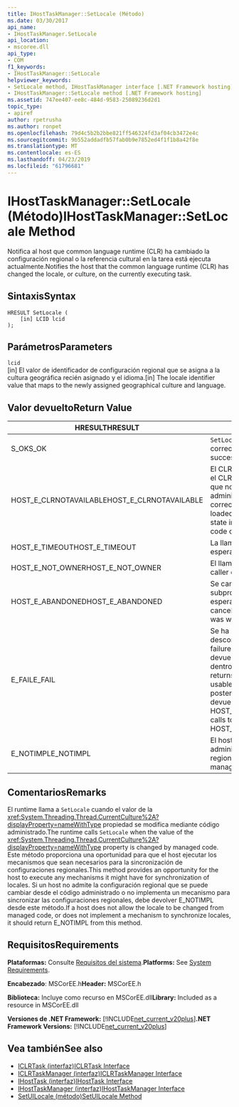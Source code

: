 ```yaml
---
title: IHostTaskManager::SetLocale (Método)
ms.date: 03/30/2017
api_name:
- IHostTaskManager.SetLocale
api_location:
- mscoree.dll
api_type:
- COM
f1_keywords:
- IHostTaskManager::SetLocale
helpviewer_keywords:
- SetLocale method, IHostTaskManager interface [.NET Framework hosting]
- IHostTaskManager::SetLocale method [.NET Framework hosting]
ms.assetid: 747ee407-ee8c-484d-9583-25089236d2d1
topic_type:
- apiref
author: rpetrusha
ms.author: ronpet
ms.openlocfilehash: 79d4c5b2b2bbe821ff546324fd3af04cb3472e4c
ms.sourcegitcommit: 9b552addadfb57fab0b9e7852ed4f1f1b8a42f8e
ms.translationtype: MT
ms.contentlocale: es-ES
ms.lasthandoff: 04/23/2019
ms.locfileid: "61796681"
---
```

# <a name="ihosttaskmanagersetlocale-method"></a><span data-ttu-id="2c81b-102">IHostTaskManager::SetLocale (Método)</span><span class="sxs-lookup"><span data-stu-id="2c81b-102">IHostTaskManager::SetLocale Method</span></span>
<span data-ttu-id="2c81b-103">Notifica al host que common language runtime (CLR) ha cambiado la configuración regional o la referencia cultural en la tarea está ejecuta actualmente.</span><span class="sxs-lookup"><span data-stu-id="2c81b-103">Notifies the host that the common language runtime (CLR) has changed the locale, or culture, on the currently executing task.</span></span>  
  
## <a name="syntax"></a><span data-ttu-id="2c81b-104">Sintaxis</span><span class="sxs-lookup"><span data-stu-id="2c81b-104">Syntax</span></span>  
  
```  
HRESULT SetLocale (  
    [in] LCID lcid  
);  
```  
  
## <a name="parameters"></a><span data-ttu-id="2c81b-105">Parámetros</span><span class="sxs-lookup"><span data-stu-id="2c81b-105">Parameters</span></span>  
 `lcid`  
 <span data-ttu-id="2c81b-106">[in] El valor de identificador de configuración regional que se asigna a la cultura geográfica recién asignado y el idioma.</span><span class="sxs-lookup"><span data-stu-id="2c81b-106">[in] The locale identifier value that maps to the newly assigned geographical culture and language.</span></span>  
  
## <a name="return-value"></a><span data-ttu-id="2c81b-107">Valor devuelto</span><span class="sxs-lookup"><span data-stu-id="2c81b-107">Return Value</span></span>  
  
|<span data-ttu-id="2c81b-108">HRESULT</span><span class="sxs-lookup"><span data-stu-id="2c81b-108">HRESULT</span></span>|<span data-ttu-id="2c81b-109">Descripción</span><span class="sxs-lookup"><span data-stu-id="2c81b-109">Description</span></span>|  
|-------------|-----------------|  
|<span data-ttu-id="2c81b-110">S_OK</span><span class="sxs-lookup"><span data-stu-id="2c81b-110">S_OK</span></span>|<span data-ttu-id="2c81b-111">`SetLocale` se devolvió correctamente.</span><span class="sxs-lookup"><span data-stu-id="2c81b-111">`SetLocale` returned successfully.</span></span>|  
|<span data-ttu-id="2c81b-112">HOST_E_CLRNOTAVAILABLE</span><span class="sxs-lookup"><span data-stu-id="2c81b-112">HOST_E_CLRNOTAVAILABLE</span></span>|<span data-ttu-id="2c81b-113">El CLR no se ha cargado en un proceso o el CLR se encuentra en un estado en el que no se puede ejecutar código administrado o procesar la llamada correctamente.</span><span class="sxs-lookup"><span data-stu-id="2c81b-113">The CLR has not been loaded into a process, or the CLR is in a state in which it cannot run managed code or process the call successfully.</span></span>|  
|<span data-ttu-id="2c81b-114">HOST_E_TIMEOUT</span><span class="sxs-lookup"><span data-stu-id="2c81b-114">HOST_E_TIMEOUT</span></span>|<span data-ttu-id="2c81b-115">La llamada ha agotado el tiempo de espera.</span><span class="sxs-lookup"><span data-stu-id="2c81b-115">The call timed out.</span></span>|  
|<span data-ttu-id="2c81b-116">HOST_E_NOT_OWNER</span><span class="sxs-lookup"><span data-stu-id="2c81b-116">HOST_E_NOT_OWNER</span></span>|<span data-ttu-id="2c81b-117">El llamador no posee el bloqueo.</span><span class="sxs-lookup"><span data-stu-id="2c81b-117">The caller does not own the lock.</span></span>|  
|<span data-ttu-id="2c81b-118">HOST_E_ABANDONED</span><span class="sxs-lookup"><span data-stu-id="2c81b-118">HOST_E_ABANDONED</span></span>|<span data-ttu-id="2c81b-119">Se canceló un evento mientras un subproceso bloqueado o fibra estaba esperando en ella.</span><span class="sxs-lookup"><span data-stu-id="2c81b-119">An event was canceled while a blocked thread or fiber was waiting on it.</span></span>|  
|<span data-ttu-id="2c81b-120">E_FAIL</span><span class="sxs-lookup"><span data-stu-id="2c81b-120">E_FAIL</span></span>|<span data-ttu-id="2c81b-121">Se ha producido un error irrecuperable desconocido.</span><span class="sxs-lookup"><span data-stu-id="2c81b-121">An unknown catastrophic failure occurred.</span></span> <span data-ttu-id="2c81b-122">Cuando un método devuelve E_FAIL, CLR ya no es utilizable dentro del proceso.</span><span class="sxs-lookup"><span data-stu-id="2c81b-122">When a method returns E_FAIL, the CLR is no longer usable within the process.</span></span> <span data-ttu-id="2c81b-123">Las llamadas posteriores a métodos de hospedaje devuelven HOST_E_CLRNOTAVAILABLE.</span><span class="sxs-lookup"><span data-stu-id="2c81b-123">Subsequent calls to hosting methods return HOST_E_CLRNOTAVAILABLE.</span></span>|  
|<span data-ttu-id="2c81b-124">E_NOTIMPL</span><span class="sxs-lookup"><span data-stu-id="2c81b-124">E_NOTIMPL</span></span>|<span data-ttu-id="2c81b-125">El host no admite el código de usuario administrado modificar la configuración regional.</span><span class="sxs-lookup"><span data-stu-id="2c81b-125">The host does not allow managed user code to modify the locale.</span></span>|  
  
## <a name="remarks"></a><span data-ttu-id="2c81b-126">Comentarios</span><span class="sxs-lookup"><span data-stu-id="2c81b-126">Remarks</span></span>  
 <span data-ttu-id="2c81b-127">El runtime llama a `SetLocale` cuando el valor de la <xref:System.Threading.Thread.CurrentCulture%2A?displayProperty=nameWithType> propiedad se modifica mediante código administrado.</span><span class="sxs-lookup"><span data-stu-id="2c81b-127">The runtime calls `SetLocale` when the value of the <xref:System.Threading.Thread.CurrentCulture%2A?displayProperty=nameWithType> property is changed by managed code.</span></span> <span data-ttu-id="2c81b-128">Este método proporciona una oportunidad para que el host ejecutar los mecanismos que sean necesarios para la sincronización de configuraciones regionales.</span><span class="sxs-lookup"><span data-stu-id="2c81b-128">This method provides an opportunity for the host to execute any mechanisms it might have for synchronization of locales.</span></span> <span data-ttu-id="2c81b-129">Si un host no admite la configuración regional que se puede cambiar desde el código administrado o no implementa un mecanismo para sincronizar las configuraciones regionales, debe devolver E_NOTIMPL desde este método.</span><span class="sxs-lookup"><span data-stu-id="2c81b-129">If a host does not allow the locale to be changed from managed code, or does not implement a mechanism to synchronize locales, it should return E_NOTIMPL from this method.</span></span>  
  
## <a name="requirements"></a><span data-ttu-id="2c81b-130">Requisitos</span><span class="sxs-lookup"><span data-stu-id="2c81b-130">Requirements</span></span>  
 <span data-ttu-id="2c81b-131">**Plataformas:** Consulte [Requisitos del sistema](../../../../docs/framework/get-started/system-requirements.md).</span><span class="sxs-lookup"><span data-stu-id="2c81b-131">**Platforms:** See [System Requirements](../../../../docs/framework/get-started/system-requirements.md).</span></span>  
  
 <span data-ttu-id="2c81b-132">**Encabezado**: MSCorEE.h</span><span class="sxs-lookup"><span data-stu-id="2c81b-132">**Header:** MSCorEE.h</span></span>  
  
 <span data-ttu-id="2c81b-133">**Biblioteca:** Incluye como recurso en MSCorEE.dll</span><span class="sxs-lookup"><span data-stu-id="2c81b-133">**Library:** Included as a resource in MSCorEE.dll</span></span>  
  
 <span data-ttu-id="2c81b-134">**Versiones de .NET Framework:** [!INCLUDE[net_current_v20plus](../../../../includes/net-current-v20plus-md.md)]</span><span class="sxs-lookup"><span data-stu-id="2c81b-134">**.NET Framework Versions:** [!INCLUDE[net_current_v20plus](../../../../includes/net-current-v20plus-md.md)]</span></span>  
  
## <a name="see-also"></a><span data-ttu-id="2c81b-135">Vea también</span><span class="sxs-lookup"><span data-stu-id="2c81b-135">See also</span></span>

- [<span data-ttu-id="2c81b-136">ICLRTask (interfaz)</span><span class="sxs-lookup"><span data-stu-id="2c81b-136">ICLRTask Interface</span></span>](../../../../docs/framework/unmanaged-api/hosting/iclrtask-interface.md)
- [<span data-ttu-id="2c81b-137">ICLRTaskManager (interfaz)</span><span class="sxs-lookup"><span data-stu-id="2c81b-137">ICLRTaskManager Interface</span></span>](../../../../docs/framework/unmanaged-api/hosting/iclrtaskmanager-interface.md)
- [<span data-ttu-id="2c81b-138">IHostTask (interfaz)</span><span class="sxs-lookup"><span data-stu-id="2c81b-138">IHostTask Interface</span></span>](../../../../docs/framework/unmanaged-api/hosting/ihosttask-interface.md)
- [<span data-ttu-id="2c81b-139">IHostTaskManager (interfaz)</span><span class="sxs-lookup"><span data-stu-id="2c81b-139">IHostTaskManager Interface</span></span>](../../../../docs/framework/unmanaged-api/hosting/ihosttaskmanager-interface.md)
- [<span data-ttu-id="2c81b-140">SetUILocale (método)</span><span class="sxs-lookup"><span data-stu-id="2c81b-140">SetUILocale Method</span></span>](../../../../docs/framework/unmanaged-api/hosting/ihosttaskmanager-setuilocale-method.md)
